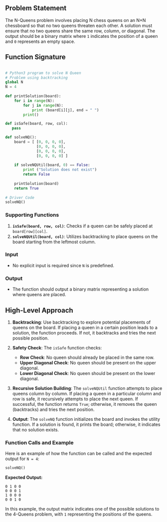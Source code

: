 ## Problem Statement

The N-Queens problem involves placing N chess queens on an N×N chessboard so that no two queens threaten each other. A solution must ensure that no two queens share the same row, column, or diagonal. The output should be a binary matrix where `1` indicates the position of a queen and `0` represents an empty space.

## Function Signature

```python

# Python3 program to solve N Queen  
# Problem using backtracking 
global N 
N = 4
  
def printSolution(board): 
    for i in range(N): 
        for j in range(N): 
            print (board[i][j], end = " ") 
        print()

def isSafe(board, row, col): 
   pass

def solveNQ(): 
    board = [ [0, 0, 0, 0], 
              [0, 0, 0, 0], 
              [0, 0, 0, 0], 
              [0, 0, 0, 0] ] 
  
    if solveNQUtil(board, 0) == False: 
        print ("Solution does not exist") 
        return False
  
    printSolution(board) 
    return True
  
# Driver Code 
solveNQ() 
```

### Supporting Functions

1. **`isSafe(board, row, col)`**: Checks if a queen can be safely placed at `board[row][col]`.
2. **`solveNQUtil(board, col)`**: Utilizes backtracking to place queens on the board starting from the leftmost column.

### Input

- No explicit input is required since `N` is predefined.

### Output

- The function should output a binary matrix representing a solution where queens are placed.

## High-Level Approach

1. **Backtracking**: Use backtracking to explore potential placements of queens on the board. If placing a queen in a certain position leads to a solution, the function proceeds. If not, it backtracks and tries the next possible position.

2. **Safety Check**: The `isSafe` function checks:
   - **Row Check**: No queen should already be placed in the same row.
   - **Upper Diagonal Check**: No queen should be present on the upper diagonal.
   - **Lower Diagonal Check**: No queen should be present on the lower diagonal.

3. **Recursive Solution Building**: The `solveNQUtil` function attempts to place queens column by column. If placing a queen in a particular column and row is safe, it recursively attempts to place the next queen. If successful, the function returns `True`; otherwise, it removes the queen (backtracks) and tries the next position.

4. **Output**: The `solveNQ` function initializes the board and invokes the utility function. If a solution is found, it prints the board; otherwise, it indicates that no solution exists.

### Function Calls and Example

Here is an example of how the function can be called and the expected output for `N = 4`:

```python
solveNQ()
```

**Expected Output:**

```
0 1 0 0 
0 0 0 1 
1 0 0 0 
0 0 1 0 
```

In this example, the output matrix indicates one of the possible solutions to the 4-Queens problem, with `1` representing the positions of the queens.
